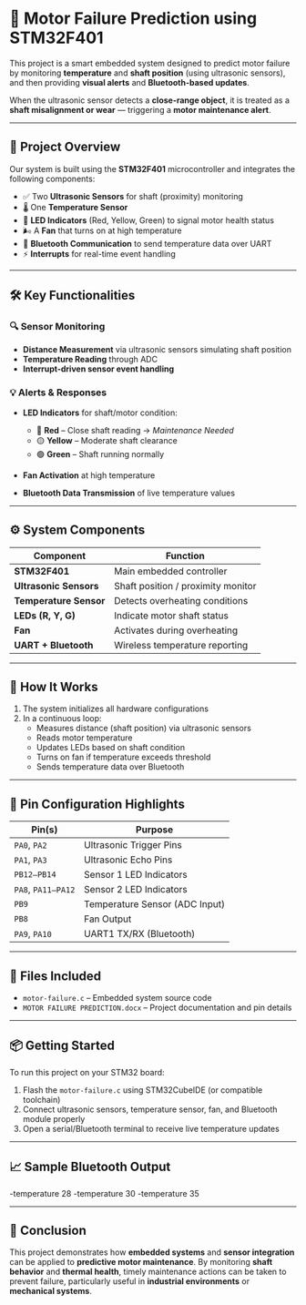 # 🔧 Motor Failure Prediction using STM32F401

This project is a smart embedded system designed to predict motor failure by monitoring **temperature** and **shaft position** (using ultrasonic sensors), and then providing **visual alerts** and **Bluetooth-based updates**.

When the ultrasonic sensor detects a **close-range object**, it is treated as a **shaft misalignment or wear** — triggering a **motor maintenance alert**.

---

## 📌 Project Overview

Our system is built using the **STM32F401** microcontroller and integrates the following components:

- ✅ Two **Ultrasonic Sensors** for shaft (proximity) monitoring  
- 🌡️ One **Temperature Sensor**  
- 🚦 **LED Indicators** (Red, Yellow, Green) to signal motor health status  
- 🌬️ A **Fan** that turns on at high temperature  
- 📲 **Bluetooth Communication** to send temperature data over UART  
- ⚡ **Interrupts** for real-time event handling  

---

## 🛠️ Key Functionalities

### 🔍 Sensor Monitoring

- **Distance Measurement** via ultrasonic sensors simulating shaft position
- **Temperature Reading** through ADC
- **Interrupt-driven sensor event handling**

### 💡 Alerts & Responses

- **LED Indicators** for shaft/motor condition:
  - 🔴 **Red** – Close shaft reading → *Maintenance Needed*  
  - 🟡 **Yellow** – Moderate shaft clearance  
  - 🟢 **Green** – Shaft running normally  

- **Fan Activation** at high temperature
- **Bluetooth Data Transmission** of live temperature values

---

## ⚙️ System Components

| Component                | Function                           |
|--------------------------|------------------------------------|
| **STM32F401**            | Main embedded controller           |
| **Ultrasonic Sensors**   | Shaft position / proximity monitor |
| **Temperature Sensor**   | Detects overheating conditions     |
| **LEDs (R, Y, G)**       | Indicate motor shaft status        |
| **Fan**                  | Activates during overheating       |
| **UART + Bluetooth**     | Wireless temperature reporting     |

---

## 🧠 How It Works

1. The system initializes all hardware configurations
2. In a continuous loop:
   - Measures distance (shaft position) via ultrasonic sensors  
   - Reads motor temperature  
   - Updates LEDs based on shaft condition  
   - Turns on fan if temperature exceeds threshold  
   - Sends temperature data over Bluetooth  

---

## 📡 Pin Configuration Highlights

| Pin(s)        | Purpose                       |
|---------------|-------------------------------|
| `PA0`, `PA2`  | Ultrasonic Trigger Pins       |
| `PA1`, `PA3`  | Ultrasonic Echo Pins          |
| `PB12–PB14`   | Sensor 1 LED Indicators       |
| `PA8`, `PA11–PA12` | Sensor 2 LED Indicators  |
| `PB9`         | Temperature Sensor (ADC Input)|
| `PB8`         | Fan Output                    |
| `PA9`, `PA10` | UART1 TX/RX (Bluetooth)       |

---

## 🧾 Files Included

- `motor-failure.c` – Embedded system source code  
- `MOTOR FAILURE PREDICTION.docx` – Project documentation and pin details  

---

## 📦 Getting Started

To run this project on your STM32 board:

1. Flash the `motor-failure.c` using STM32CubeIDE (or compatible toolchain)  
2. Connect ultrasonic sensors, temperature sensor, fan, and Bluetooth module properly  
3. Open a serial/Bluetooth terminal to receive live temperature updates  

---

## 📈 Sample Bluetooth Output
  -temperature 28
  -temperature 30
  -temperature 35

---

## 🧾 Conclusion

This project demonstrates how **embedded systems** and **sensor integration** can be applied to **predictive motor maintenance**. By monitoring **shaft behavior** and **thermal health**, timely maintenance actions can be taken to prevent failure, particularly useful in **industrial environments** or **mechanical systems**.

